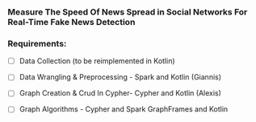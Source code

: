 ### Measure The Speed Of News Spread in Social Networks For Real-Time Fake News Detection

###       Requirements:

- [ ] Data Collection (to be reimplemented in Kotlin)                   
- [ ] Data Wrangling & Preprocessing - Spark and Kotlin  (Giannis)            
- [ ] Graph Creation & Crud In Cypher- Cypher and Kotlin (Alexis)            
- [ ] Graph Algorithms               - Cypher and Spark GraphFrames and Kotlin 


